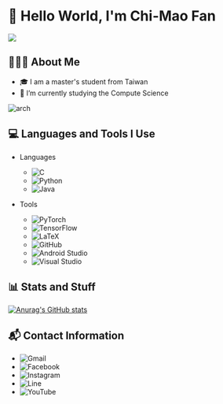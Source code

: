 # 👋 Hello World, I'm Chi-Mao Fan 
![](https://komarev.com/ghpvc/?username=FanChiMao&color=blue&style=flat)  

## 👨🏻‍💻  About Me 
- 🎓 I am a master's student from Taiwan
- 🌱 I’m currently studying the Compute Science  
<img src="https://media3.giphy.com/media/jfW2t8GVKovNriahyw/giphy.gif?cid=790b7611f10fcc55799559d7e4a870e542cdcc0b228e0f93&rid=giphy.gif&ct=s" alt="arch" style="float; right" />  


## 💻  Languages and Tools I Use
- Languages  
  - ![C](https://img.shields.io/badge/c-%2300599C.svg?style=for-the-badge&logo=c&logoColor=white)  
  - ![Python](https://img.shields.io/badge/python-3670A0?style=for-the-badge&logo=python&logoColor=ffdd54)  
  - ![Java](https://img.shields.io/badge/java-%23ED8B00.svg?style=for-the-badge&logo=java&logoColor=white)  

- Tools
  - ![PyTorch](https://img.shields.io/badge/PyTorch-%23EE4C2C.svg?style=for-the-badge&logo=PyTorch&logoColor=white)  
  - ![TensorFlow](https://img.shields.io/badge/TensorFlow-%23FF6F00.svg?style=for-the-badge&logo=TensorFlow&logoColor=white)  
  - ![LaTeX](https://img.shields.io/badge/latex-%23008080.svg?style=for-the-badge&logo=latex&logoColor=white)  
  - ![GitHub](https://img.shields.io/badge/github-%23121011.svg?style=for-the-badge&logo=github&logoColor=white)  
  - ![Android Studio](https://img.shields.io/badge/Android%20Studio-3DDC84.svg?style=for-the-badge&logo=android-studio&logoColor=white)  
  - ![Visual Studio](https://img.shields.io/badge/VisualStudio-5C2D91.svg?style=for-the-badge&logo=visual-studio&logoColor=white)  


## 📊 Stats and Stuff  
[![Anurag's GitHub stats](https://github-readme-stats.vercel.app/api?username=FanChiMao)](https://github.com/FanChiMao/github-readme-stats)  


## 📬  Contact Information  
- ![Gmail](https://img.shields.io/badge/Gmail-D14836?style=for-the-badge&logo=gmail&logoColor=white)  
- ![Facebook](https://img.shields.io/badge/Facebook-%231877F2.svg?style=for-the-badge&logo=Facebook&logoColor=white)  
- ![Instagram](https://img.shields.io/badge/IG-%23E4405F.svg?style=for-the-badge&logo=Instagram&logoColor=white)  
- ![Line](https://img.shields.io/badge/Line-00C300?style=for-the-badge&logo=line&logoColor=white)  
- ![YouTube](https://img.shields.io/badge/YouTube-%23FF0000.svg?style=for-the-badge&logo=YouTube&logoColor=white)  






